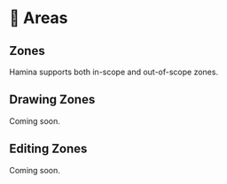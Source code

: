# 📍 Areas

## Zones

Hamina supports both in-scope and out-of-scope zones.

## Drawing Zones

Coming soon.

## Editing Zones

Coming soon.
